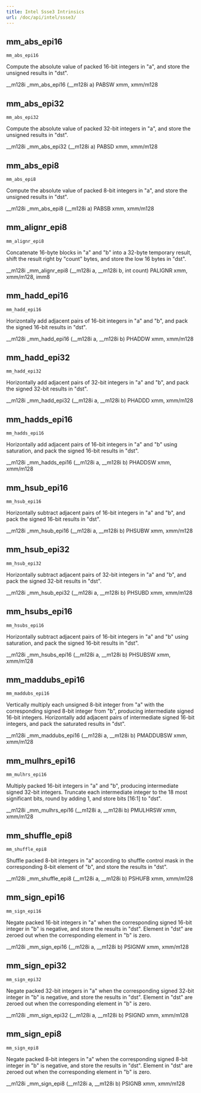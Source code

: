 ```yaml
---
title: Intel Ssse3 Intrinsics
url: /doc/api/intel/ssse3/
---
```


## mm_abs_epi16

`mm_abs_epi16`

Compute the absolute value of packed 16-bit integers in "a", and store the unsigned results in "dst".

__m128i _mm_abs_epi16 (__m128i a)
PABSW xmm, xmm/m128

## mm_abs_epi32

`mm_abs_epi32`

Compute the absolute value of packed 32-bit integers in "a", and store the unsigned results in "dst".

__m128i _mm_abs_epi32 (__m128i a)
PABSD xmm, xmm/m128

## mm_abs_epi8

`mm_abs_epi8`

Compute the absolute value of packed 8-bit integers in "a", and store the unsigned results in "dst".

__m128i _mm_abs_epi8 (__m128i a)
PABSB xmm, xmm/m128

## mm_alignr_epi8

`mm_alignr_epi8`

Concatenate 16-byte blocks in "a" and "b" into a 32-byte temporary result, shift the result right by "count" bytes, and store the low 16 bytes in "dst".

__m128i _mm_alignr_epi8 (__m128i a, __m128i b, int count)
PALIGNR xmm, xmm/m128, imm8

## mm_hadd_epi16

`mm_hadd_epi16`

Horizontally add adjacent pairs of 16-bit integers in "a" and "b", and pack the signed 16-bit results in "dst".

__m128i _mm_hadd_epi16 (__m128i a, __m128i b)
PHADDW xmm, xmm/m128

## mm_hadd_epi32

`mm_hadd_epi32`

Horizontally add adjacent pairs of 32-bit integers in "a" and "b", and pack the signed 32-bit results in "dst".

__m128i _mm_hadd_epi32 (__m128i a, __m128i b)
PHADDD xmm, xmm/m128

## mm_hadds_epi16

`mm_hadds_epi16`

Horizontally add adjacent pairs of 16-bit integers in "a" and "b" using saturation, and pack the signed 16-bit results in "dst".

__m128i _mm_hadds_epi16 (__m128i a, __m128i b)
PHADDSW xmm, xmm/m128

## mm_hsub_epi16

`mm_hsub_epi16`

Horizontally subtract adjacent pairs of 16-bit integers in "a" and "b", and pack the signed 16-bit results in "dst".

__m128i _mm_hsub_epi16 (__m128i a, __m128i b)
PHSUBW xmm, xmm/m128

## mm_hsub_epi32

`mm_hsub_epi32`

Horizontally subtract adjacent pairs of 32-bit integers in "a" and "b", and pack the signed 32-bit results in "dst".

__m128i _mm_hsub_epi32 (__m128i a, __m128i b)
PHSUBD xmm, xmm/m128

## mm_hsubs_epi16

`mm_hsubs_epi16`

Horizontally subtract adjacent pairs of 16-bit integers in "a" and "b" using saturation, and pack the signed 16-bit results in "dst".

__m128i _mm_hsubs_epi16 (__m128i a, __m128i b)
PHSUBSW xmm, xmm/m128

## mm_maddubs_epi16

`mm_maddubs_epi16`

Vertically multiply each unsigned 8-bit integer from "a" with the corresponding signed 8-bit integer from "b", producing intermediate signed 16-bit integers. Horizontally add adjacent pairs of intermediate signed 16-bit integers, and pack the saturated results in "dst".

__m128i _mm_maddubs_epi16 (__m128i a, __m128i b)
PMADDUBSW xmm, xmm/m128

## mm_mulhrs_epi16

`mm_mulhrs_epi16`

Multiply packed 16-bit integers in "a" and "b", producing intermediate signed 32-bit integers. Truncate each intermediate integer to the 18 most significant bits, round by adding 1, and store bits [16:1] to "dst".

__m128i _mm_mulhrs_epi16 (__m128i a, __m128i b)
PMULHRSW xmm, xmm/m128

## mm_shuffle_epi8

`mm_shuffle_epi8`

Shuffle packed 8-bit integers in "a" according to shuffle control mask in the corresponding 8-bit element of "b", and store the results in "dst".

__m128i _mm_shuffle_epi8 (__m128i a, __m128i b)
PSHUFB xmm, xmm/m128

## mm_sign_epi16

`mm_sign_epi16`

Negate packed 16-bit integers in "a" when the corresponding signed 16-bit integer in "b" is negative, and store the results in "dst". Element in "dst" are zeroed out when the corresponding element in "b" is zero.

__m128i _mm_sign_epi16 (__m128i a, __m128i b)
PSIGNW xmm, xmm/m128

## mm_sign_epi32

`mm_sign_epi32`

Negate packed 32-bit integers in "a" when the corresponding signed 32-bit integer in "b" is negative, and store the results in "dst". Element in "dst" are zeroed out when the corresponding element in "b" is zero.

__m128i _mm_sign_epi32 (__m128i a, __m128i b)
PSIGND xmm, xmm/m128

## mm_sign_epi8

`mm_sign_epi8`

Negate packed 8-bit integers in "a" when the corresponding signed 8-bit integer in "b" is negative, and store the results in "dst". Element in "dst" are zeroed out when the corresponding element in "b" is zero.

__m128i _mm_sign_epi8 (__m128i a, __m128i b)
PSIGNB xmm, xmm/m128

